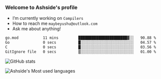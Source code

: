 ### Welcome to Ashside's profile

- I’m currently working on `Compilers`
- How to reach me `maybeyushu@outlook.com`
- Ask me about anything!

<!--START_SECTION:waka-->

```txt
go.mod           11 mins         ██████████████████████▓░░   90.88 %
Go               0 secs          █░░░░░░░░░░░░░░░░░░░░░░░░   04.57 %
C                0 secs          █░░░░░░░░░░░░░░░░░░░░░░░░   03.56 %
GitIgnore file   0 secs          ▒░░░░░░░░░░░░░░░░░░░░░░░░   01.00 %
```

<!--END_SECTION:waka-->

![GitHub stats](https://github-readme-stats.vercel.app/api?username=Ashside)

![Ashside's Most used languages](https://github-readme-stats.vercel.app/api/top-langs/?username=Ashside&layout=compact&hide_border=true&langs_count=10)


